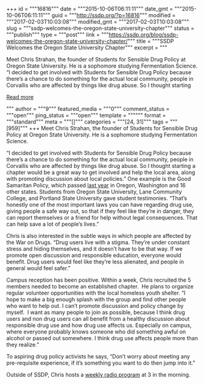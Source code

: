 +++
id = """16816"""
date = """2015-10-06T06:11:11"""
date_gmt = """2015-10-06T06:11:11"""
guid = """http://ssdp.org/?p=16816"""
modified = """2017-02-03T10:03:08"""
modified_gmt = """2017-02-03T10:03:08"""
slug = """ssdp-welcomes-the-oregon-state-university-chapter"""
status = """publish"""
type = """post"""
link = """https://ssdp.org/blog/ssdp-welcomes-the-oregon-state-university-chapter/"""
title = """SSDP Welcomes the Oregon State University Chapter"""
excerpt = """<p>Meet Chris Strahan, the founder of Students for Sensible Drug Policy at Oregon State University. He is a sophomore studying Fermentation Science. “I decided to get involved with Students for Sensible Drug Policy because there’s a chance to do something for the actual local community, people in Corvallis who are affected by things like drug abuse. So I thought starting</p>
<div class="h10"></div>
<p><a class="more-link2 flat" href="https://ssdp.org/blog/ssdp-welcomes-the-oregon-state-university-chapter/">Read more</a></p>
"""
author = """9"""
featured_media = """0"""
comment_status = """open"""
ping_status = """open"""
template = """"""
format = """standard"""
meta = """[]"""
categories = """[24, 31]"""
tags = """[959]"""
+++
<span style="font-weight: 400">Meet Chris Strahan, the founder of Students for Sensible Drug Policy at Oregon State University. He is a sophomore studying Fermentation Science. </span>

<span style="font-weight: 400">“I decided to get involved with Students for Sensible Drug Policy because there’s a chance to do something for the actual local community, people in Corvallis who are affected by things like drug abuse. So I thought starting a chapter would be a great way to get involved and help the local area, along with promoting discussion about local policies.” One example is the Good Samaritan Policy, which passed </span><a href="http://psuvanguard.com/news/oregon-passes-good-samaritan-law/"><span style="font-weight: 400">last year</span></a><span style="font-weight: 400"> in Oregon, Washington and 16 other states. Students from Oregon State University, Lane Community College, and Portland State University gave student testimonies. “That’s honestly one of the most important laws you can have regarding drug use, giving people a safe way out, so that if they feel like they’re in danger, they can report themselves or a friend for help without legal consequences. That can help save a lot of people’s lives.” </span>

Chris is also interested in the subtle ways in which people are affected by the War on Drugs. “Drug users live with a stigma. They’re under constant stress and hiding themselves, and it doesn’t have to be that way. If we promote open discussion and responsible education, everyone would benefit. Drug users would feel like they’re less alienated, and people in general would feel safer.”

<span style="font-weight: 400">Campus reception has been positive. Within a week, Chris recruited the 5 members needed to become an established chapter.  He plans to organize regular volunteer opportunities with the local homeless youth shelter. “I hope to make a big enough splash with the group and find other people who want to help out. I can’t promote discussion and policy change by myself.  I want as many people to join as possible, because I think drug users and non drug users can all benefit from a healthy discussion about responsible drug use and how drug use affects us. Especially on campus, where everyone probably knows someone who did something awful on alcohol or passed out somewhere. I think drug use affects people more than they realize.”</span>

<span style="font-weight: 400">To aspiring drug policy activists he says, “Don’t worry about meeting</span> <span style="font-weight: 400">any pre-requisite experience, if it’s something you want to do then jump into it.”</span>

<span style="font-weight: 400">Outside of SSDP, Chris hosts a </span><a href="https://www.facebook.com/kbvrfm?ref=br_rs"><span style="font-weight: 400">weekly radio program</span></a><span style="font-weight: 400"> at 3 in the morning.</span>
